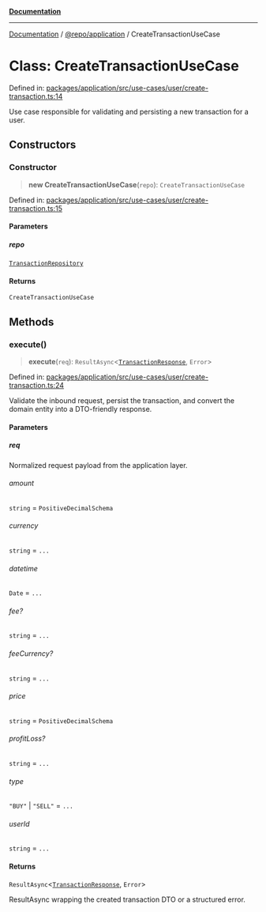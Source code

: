 [**Documentation**](../../../README.md)

***

[Documentation](../../../README.md) / [@repo/application](../README.md) / CreateTransactionUseCase

# Class: CreateTransactionUseCase

Defined in: [packages/application/src/use-cases/user/create-transaction.ts:14](https://github.com/o3osatoshi/experiment/blob/04dfa58df6e48824a200a24d77afef7ce464e1ae/packages/application/src/use-cases/user/create-transaction.ts#L14)

Use case responsible for validating and persisting a new transaction for a user.

## Constructors

### Constructor

> **new CreateTransactionUseCase**(`repo`): `CreateTransactionUseCase`

Defined in: [packages/application/src/use-cases/user/create-transaction.ts:15](https://github.com/o3osatoshi/experiment/blob/04dfa58df6e48824a200a24d77afef7ce464e1ae/packages/application/src/use-cases/user/create-transaction.ts#L15)

#### Parameters

##### repo

[`TransactionRepository`](../../domain/interfaces/TransactionRepository.md)

#### Returns

`CreateTransactionUseCase`

## Methods

### execute()

> **execute**(`req`): `ResultAsync`\<[`TransactionResponse`](../type-aliases/TransactionResponse.md), `Error`\>

Defined in: [packages/application/src/use-cases/user/create-transaction.ts:24](https://github.com/o3osatoshi/experiment/blob/04dfa58df6e48824a200a24d77afef7ce464e1ae/packages/application/src/use-cases/user/create-transaction.ts#L24)

Validate the inbound request, persist the transaction, and convert the
domain entity into a DTO-friendly response.

#### Parameters

##### req

Normalized request payload from the application layer.

###### amount

`string` = `PositiveDecimalSchema`

###### currency

`string` = `...`

###### datetime

`Date` = `...`

###### fee?

`string` = `...`

###### feeCurrency?

`string` = `...`

###### price

`string` = `PositiveDecimalSchema`

###### profitLoss?

`string` = `...`

###### type

`"BUY"` \| `"SELL"` = `...`

###### userId

`string` = `...`

#### Returns

`ResultAsync`\<[`TransactionResponse`](../type-aliases/TransactionResponse.md), `Error`\>

ResultAsync wrapping the created transaction DTO or a structured error.
